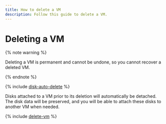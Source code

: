 ```yaml
---
title: How to delete a VM
description: Follow this guide to delete a VM.
---
```


# Deleting a VM

{% note warning %}

Deleting a VM is permanent and cannot be undone, so you cannot recover a deleted VM.

{% endnote %}

{% include [disk-auto-delete](../../_includes_service/disk-auto-delete.md) %}

Disks attached to a VM prior to its deletion will automatically be detached. The disk data will be preserved, and you will be able to attach these disks to another VM when needed.

{% include [delete-vm](../../../_includes/compute/delete-vm.md) %}
